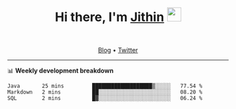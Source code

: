 <h1 align="center">Hi there, I'm <a href="https://jithset.github.io/" target="_blank">Jithin</a> <img
src="https://github.com/blackcater/blackcater/raw/main/images/Hi.gif" height="32" /></h1>

<br />

<p align="center">
  <a href="https://jithset.github.io">Blog</a> •
  <a href="https://twitter.com/jithset">Twitter</a>
</p>

---

📊 **Weekly development breakdown**

<!--START_SECTION:waka-->
```text
Java       25 mins         ███████████████████▒░░░░░   77.54 % 
Markdown   2 mins          ██░░░░░░░░░░░░░░░░░░░░░░░   08.20 % 
SQL        2 mins          █▓░░░░░░░░░░░░░░░░░░░░░░░   06.24 % 
```
<!--END_SECTION:waka-->

